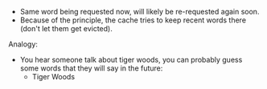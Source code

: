 - Same word being requested now, will likely be re-requested again soon. 
- Because of the principle, the cache tries to keep recent words there (don't let them get evicted).

Analogy:
- You hear someone talk about tiger woods, you can probably guess some words that they will say in the future:
	- Tiger Woods

